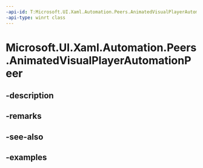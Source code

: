```yaml
---
-api-id: T:Microsoft.UI.Xaml.Automation.Peers.AnimatedVisualPlayerAutomationPeer
-api-type: winrt class
---
```


<!-- Class syntax.
public class AnimatedVisualPlayerAutomationPeer : FrameworkElementAutomationPeer, FrameworkElementAutomationPeer
-->

# Microsoft.UI.Xaml.Automation.Peers.AnimatedVisualPlayerAutomationPeer

## -description

## -remarks

## -see-also

## -examples

